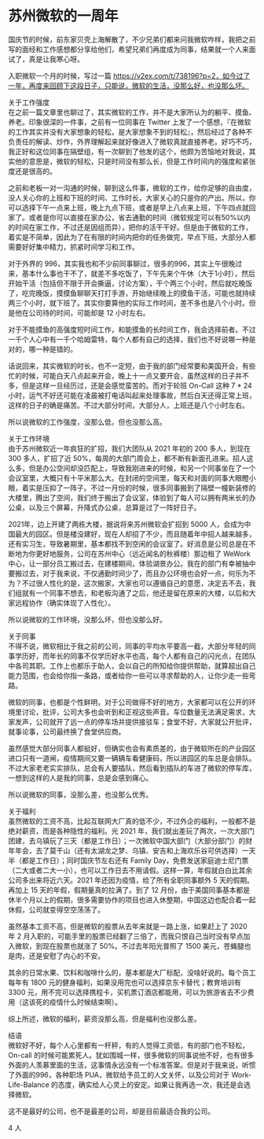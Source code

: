 # 苏州微软的一周年

国庆节的时候，前东家贝壳上海解散了，不少兄弟们都来问我微软咋样，我把之前写的面经和工作感想都分享给他们，希望兄弟们再度成为同事，结果就一个人来面试了，真是让我寒心呀。  

入职微软一个月的时候，写过一篇 https://v2ex.com/t/738196?p=2，如今过了一年，再度来回顾下这段日子，只能说，微软的生活，没那么好，也没那么坏。  

关于工作强度  
在之前一篇文章里也聊过了，其实微软的工作，并不是大家所认为的躺平、摸鱼、养老。印象很深的一件事，之前有一位同事在 Twitter 上发了一个感想，『在微软的工作其实并没有大家想象的轻松，是大家想象不到的轻松』，然后经过了各种不负责任的解读、炒作，外界理解起来就好像进入了微软真就直接养老。好巧不巧，我正好和这位同事在隔壁组，有一次聊到了他发的这个，他颇为苦恼地对我说，其实他的意思是，微软的轻松，只是时间没有那么长，但是工作时间内的强度和紧张度还是很高的。  

之前和老板一对一沟通的时候，聊到这么件事，微软的工作，给你足够的自由度，没人关心你的上班和下班的时间、工作时长，大家关心的只是你的产出。所以，你可以选择下午一点来上班，晚上九点下班，或者是早上八点来上班，下午四点就回家了。或者是你可以直接在家办公，省去通勤的时间（微软规定可以有50%以内的时间在家工作，不过还是因组而异），把你的活干干好。但是由于微软的工作，着实是不简单，因此为了在有限的时间内把你的任务做完，早点下班，大部分人都需要好好集中精力，抓紧时间学习和工作。  

对于外界的 996，其实我也和不少前同事聊过，很多的996，其实上午很晚过来，基本什么事也干不了，就差不多吃饭了，下午先来个午休（大于1小时），然后开始干活（包括但不限于开会撕逼，讨论方案），干个两三个小时，然后就吃晚饭了，吃完晚饭，摸摸鱼聊聊天打打手游，开始继续晚上的摸鱼干活，可能也就持续两三个小时，就下班了。其实你要算他的实际工作时间，差不多也是八个小时。但是他在公司待的时间，可能却是 12 小时左右。  

对于不能摸鱼的高强度短时间工作，和能摸鱼的长时间工作，我会选择前者。不过一千个人心中有一千个哈姆雷特，每个人都有自己的选择，我们也不好说哪一种是对的，哪一种是错的。  

话说回来，其实微软的时长，也不一定短，由于我的部门经常要和美国开会，有些忙的时候，可能白天八点起来开会，晚上十一点又要开会，虽然这样的日子并不多，但是这样一旦经历过，还是会感觉蛮苦的。而对于轮班 On-Call 这种 7 * 24 小时，运气不好还可能在凌晨被打电话叫起来处理事故，然后白天还得正常上班，这样的日子的确是痛苦。不过大部分时间，大部分人，上班还是八个小时左右。  

所以说微软的工作强度，没那么低，但也没那么高。  

关于工作环境  
由于苏州微软近一年疯狂的扩招，我们大团队从 2021 年初的 200 多人，到现在 300 多人，扩招了近 50%，每周的大部门周会上，都不断有新面孔进来。招人这么多，但是办公空间却没匹配上，导致我刚进来的时候，和另一个同事坐在了一个会议室里，大概只有十平米那么大。在封闭的空间里，每天和对面的同事大眼瞪小眼，着实是压抑了一阵子。不过一月份的时候，很多同事搬到了隔壁一幢新装修的大楼里，腾出了空间，我们终于搬出了会议室，体验到了每人可以拥有两米长的办公桌，以及三个屏幕，升降式办公桌，总算是过了一阵好日子。  

2021年，边上开建了两栋大楼，据说将来苏州微软会扩招到 5000 人，会成为中国最大的园区。但是楼没建好，现在人却招了不少，而且随着年中招人越来越多，还有实习生，导致暑期里，基本都找不到空闲的会议室了。好消息是公司总是在不断地为你更好地服务，公司在苏州中心（远近闻名的秋裤楼）那边租了 WeWork 中心，让一部分员工搬过去，在建楼期间，体验湖景办公。我在的部门有幸被抽中要搬过去，对于我来说，不仅通勤时间少了，而且办公环境也会好一点，何乐为不为？不过很人性化的是，这次搬家，大家也可以遵循自己的意愿，决定去不去，我们组就有一个同事不想去，和老板沟通了之后，他还是留在原来的大楼，以后和大家远程协作（确实体现了人性化）。  

所以说微软的工作环境，没那么坏，但也没那么好。  

关于同事  
不得不说，微软相比于我之前的公司，同事的平均水平要高一截，大部分年轻的同事学历好，而年长的同事不仅学历好水平也高，每个人都有自己的闪光点，在团队中各司其职。工作上也都乐于助人，会以自己的所知给你提供帮助，就算超出自己能力范围，也会给你指一条路，或者给你一些可以寻求帮助的人，让你少走一些弯路。  

微软的同事，也都是个性鲜明，对于公司做得不好的地方，大家都可以在公开的环境里讨论，批评，公司大多也会听到和正视这些声音。车位数量无法满足需求，大家发声，公司就开了远一点的停车场并提供接驳车；食堂不好，大家就公开批评，就事论事，公司最终换了食堂供应商。  

虽然感觉大部分同事人都挺好，但确实也会有素质差的，由于微软所在的产业园区进口只有一道闸，疫情期间又要一辆辆车看健康码，所以进园区的车总是会排队。不过大家老老实实排队，总会有人要插队，然后看到插队的车进了微软的停车库，一想到这样的人是我的同事，总是会感到痛心。  

所以说微软的同事，没那么差，也没那么优秀。  

关于福利  
虽然微软的工资不高，比起互联网大厂真的低不少，不过外企的福利，一般都不是绝对薪资，而是各种隐性的福利。光 2021 年，我们就出差玩了两次，一次大部门团建，去乌镇玩了三天（都是工作日）；一次微软中国大部门（大部分部门）的财年年会，去了莫干山（还有太湖龙之梦、乌镇、安吉和上海欢乐谷可供选择）一天半（都是工作日）；同时国庆节左右还有 Family Day，免费发送家庭迪士尼门票（二大或者二大一小），也可以工作日去不用请假。这样一算，年假就白白比其余公司多出来将近六天。2021 年还因为疫情，给了所有全职同事额外 5 天的假期。再加上 15 天的年假，假期量真的拉满了。到了 12 月份，由于美国同事基本都是休半个月以上的假期，很多需要协作的项目也进入休整期，中国这边也配合着一起休假，公司就变得空空荡荡了。  

虽然基本工资不高，但是微软的股票从去年来就是一路上涨，如果赶上了 2020 年 2 月入职的，可能手里的股票已经翻了三倍了，而我只恨自己当时没有早点加入微软，到现在股票也就涨了 50%。不过去年阳光普照了 1500 美元，苍蝇腿也是肉，还是安慰了内心的不安。  

其余的日常水果、饮料和咖啡什么的，基本都是大厂标配，没啥好说的。每个员工每年有 1800 元的健身福利，如果没用完也可以选择京东卡替代；教育培训有 3300 元，用不完可以选择携程卡，买机票订酒店都能用，可以为旅游省去不少费用（这该死的疫情什么时候结束啊）。  

综上所述，微软的福利，薪资没那么高，但是福利也没那么差。  

结语  
微软好不好，每个人心里都有一杆秤，有的人觉得工资低，有的部门也不轻松，On-call 的时候可能累死人。犹如围城一样，很多微软的同事说他不好，也有很多外面的人羡慕里面的生活，这事情永远没有一个标准答案。但是对于我来说，听惯了外面的996，各种职场 PUA，微软给予员工的人文关怀，以及公司对于 Work-Life-Balance 的态度，确实给人心灵上的安定。如果让我再选一次，我还是会选择微软。  

这不是最好的公司，也不是最差的公司，却是目前最适合我的公司。  

4 人
